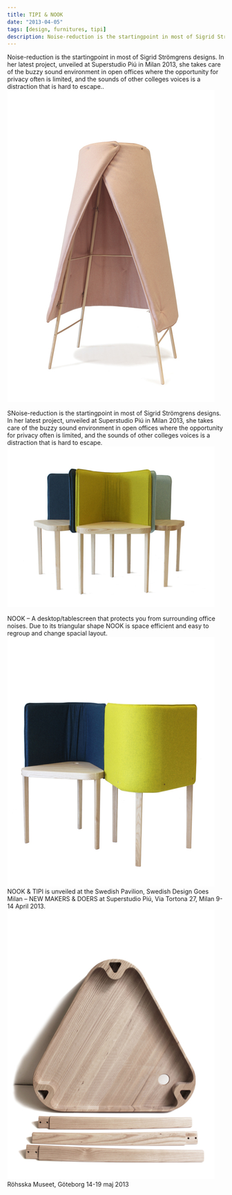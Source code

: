 ```yaml
---
title: TIPI & NOOK
date: "2013-04-05"
tags: [design, furnitures, tipi]
description: Noise-reduction is the startingpoint in most of Sigrid Strömgrens designs. In her latest project, unveiled at Superstudio Piú in Milan 2013, she takes care of the buzzy sound environment in open offices where the opportunity for privacy often is limited, and the sounds of other colleges voices is a distraction that is hard to escape.
---
```

Noise-reduction is the startingpoint in most of Sigrid Strömgrens designs. In her latest project, unveiled at Superstudio Piú in Milan 2013, she takes care of the buzzy sound environment in open offices where the opportunity for privacy often is limited, and the sounds of other colleges voices is a distraction that is hard to escape..  
![TIPI](./tipi1.jpg)

SNoise-reduction is the startingpoint in most of Sigrid Strömgrens designs. In her latest project, unveiled at Superstudio Piú in Milan 2013, she takes care of the buzzy sound environment in open offices where the opportunity for privacy often is limited, and the sounds of other colleges voices is a distraction that is hard to escape.
![TIPI](./tipi2.jpg)

NOOK – A desktop/tablescreen that protects you from surrounding office noises. Due to its triangular shape NOOK is space efficient and easy to regroup and change spacial layout.
![TIPI](./tipi3.jpg)
NOOK & TIPI is unveiled at the Swedish Pavilion, Swedish Design Goes Milan – NEW MAKERS & DOERS at Superstudio Piú, Via Tortona 27, Milan 9-14 April 2013.
![TIPI](./tipi4.jpg)
Röhsska Museet, Göteborg 14-19 maj 2013